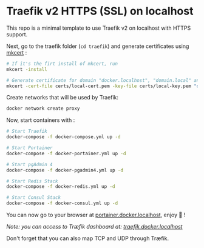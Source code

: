 # Traefik v2 HTTPS (SSL) on localhost

This repo is a minimal template to use Traefik v2 on localhost with HTTPS support.


Next, go to the traefik folder (`cd traefik`) and generate certificates using [mkcert](https://github.com/FiloSottile/mkcert) :

```bash
# If it's the firt install of mkcert, run
mkcert -install

# Generate certificate for domain "docker.localhost", "domain.local" and their sub-domains
mkcert -cert-file certs/local-cert.pem -key-file certs/local-key.pem "docker.localhost" "*.docker.localhost" "domain.local" "*.domain.local"
```


Create networks that will be used by Traefik:

```bash
docker network create proxy
``` 


Now, start containers with : 

```bash
# Start Traefik
docker-compose -f docker-compose.yml up -d

# Start Portainer
docker-compose -f docker-portainer.yml up -d

# Start pgAdmin 4
docker-compose -f docker-pgadmin4.yml up -d

# Start Redis Stack
docker-compose -f docker-redis.yml up -d

# Start Consul Stack
docker-compose -f docker-consul.yml up -d
```



You can now go to your browser at [portainer.docker.localhost](https://portainer.docker.localhost), enjoy :rocket: !

*Note: you can access to Træfik dashboard at: [traefik.docker.localhost](https://traefik.docker.localhost)*

Don't forget that you can also map TCP and UDP through Træfik.
